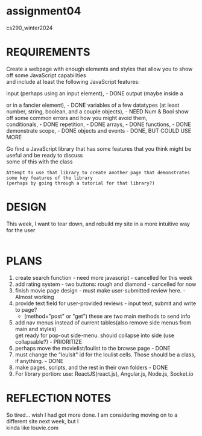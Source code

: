 # assignment04
cs290_winter2024

# REQUIREMENTS
Create a webpage with enough elements and styles that allow you to show off some JavaScript capabilities  
and include at least the following JavaScript features:  
  
input (perhaps using an input element),  - DONE
output (maybe inside a <p> or in a fancier element),  - DONE
variables of a few datatypes (at least number, string, boolean, and a couple objects),  - NEED Num & Bool
show off some common errors and how you might avoid them,  
conditionals,  - DONE
repetition,  - DONE
arrays,  - DONE
functions,  - DONE
demonstrate scope,  - DONE
objects and events  - DONE, BUT COULD USE MORE


Go find a JavaScript library that has some features that you think might be useful and be ready to discuss  
some of this with the class  

    Attempt to use that library to create another page that demonstrates some key features of the library  
    (perhaps by going through a tutorial for that library?)  
  
# DESIGN  

This week, I want to tear down, and rebuild my site in a more intuitive way for the user  
<br>  

# PLANS  
1. create search function  - need more javascript - cancelled for this week  
2. add rating system - two buttons: rough and diamond - cancelled for now  
3. finish movie page design - must make user-submitted review here. - Almost working
4. provide text field for user-provided reviews - input text, submit and write to page?  
    - (method="post" or "get") these are two main methods to send info  
5. add nav menus instead of current tables(also remove side menus from main and styles)  
    get ready for pop-out side-menu. should collapse into side (use collapsable?) - PRIORITIZE
6. perhaps move the movielist/loulist to the browse page - DONE
7. must change the "loulsit" id for the loulist cells. Those should be a class, if anything.  - DONE
8. make pages, scripts, and the rest in their own folders  - DONE
9. For library portion: use: ReactJS(react.js), Angular.js, Node.js, Socket.io



# REFLECTION NOTES

So tired... wish I had got more done. I am considering moving on to a different site next week, but I  
kinda like louvie.com  